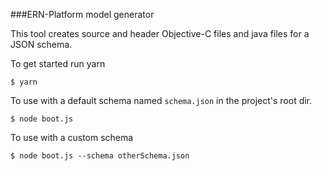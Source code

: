 ###ERN-Platform model generator

This tool creates source and header Objective-C files and java files for a JSON schema.

To get started run yarn

```
$ yarn
```

To use with a default schema named `schema.json` in the project's root dir.

```
$ node boot.js
```

To use with a custom schema

```
$ node boot.js --schema otherSchema.json
```
